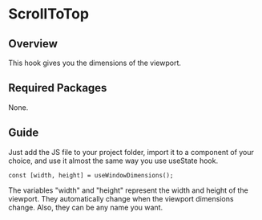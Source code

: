 # ScrollToTop

## Overview

This hook gives you the dimensions of the viewport.

## Required Packages

None.

## Guide

Just add the JS file to your project folder, import it to a component of your choice, and use it almost the same way you use useState hook.

    const [width, height] = useWindowDimensions();

The variables "width" and "height" represent the width and height of the viewport. They automatically change when the viewport dimensions change. Also, they can be any name you want.